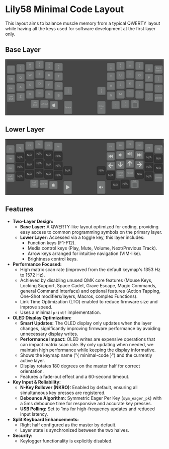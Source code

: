 # Lily58 Minimal Code Layout

This layout aims to balance muscle memory from a typical QWERTY layout while
having all the keys used for software development at the first layer only.

## Base Layer

![Base Layer](../../../../.github/images/base.png)

## Lower Layer

![Lower Layer](../../../../.github/images/lower.png)

## Features

- **Two-Layer Design:**
  - **Base Layer:** A QWERTY-like layout optimized for coding, providing easy
    access to common programming symbols on the primary layer.
  - **Lower Layer:** Accessed via a toggle key, this layer includes:
    - Function keys (F1-F12).
    - Media control keys (Play, Mute, Volume, Next/Previous Track).
    - Arrow keys arranged for intuitive navigation (VIM-like).
    - Brightness control keys.
- **Performance Focused:**
  - High matrix scan rate (improved from the default keymap's 1353 Hz to 1572
    Hz).
  - Achieved by disabling unused QMK core features (Mouse Keys, Locking Support,
    Space Cadet, Grave Escape, Magic Commands, general Command Interface) and
    optional features (Action Tapping, One-Shot modifiers/layers, Macros,
    complex Functions).
  - Link Time Optimization (LTO) enabled to reduce firmware size and improve
    speed.
  - Uses a minimal `printf` implementation.
- **OLED Display Optimization:**
  - **Smart Updates:** The OLED display only updates when the layer changes,
    significantly improving firmware performance by avoiding unnecessary display
    writes.
  - **Performance Impact:** OLED writes are expensive operations that can impact
    matrix scan rate. By only updating when needed, we maintain high performance
    while keeping the display informative.
  - Shows the keymap name ("{ minimal-code }") and the currently active layer.
  - Display rotates 180 degrees on the master half for correct orientation.
  - Features a fade-out effect and a 60-second timeout.
- **Key Input & Reliability:**
  - **N-Key Rollover (NKRO):** Enabled by default, ensuring all simultaneous key
    presses are registered.
  - **Debounce Algorithm:** Symmetric Eager Per Key (`sym_eager_pk`) with a 5ms
    debounce time for responsive and accurate key presses.
  - **USB Polling:** Set to 1ms for high-frequency updates and reduced input
    latency.
- **Split Keyboard Enhancements:**
  - Right half configured as the master by default.
  - Layer state is synchronized between the two halves.
- **Security:**
  - Keylogger functionality is explicitly disabled.
